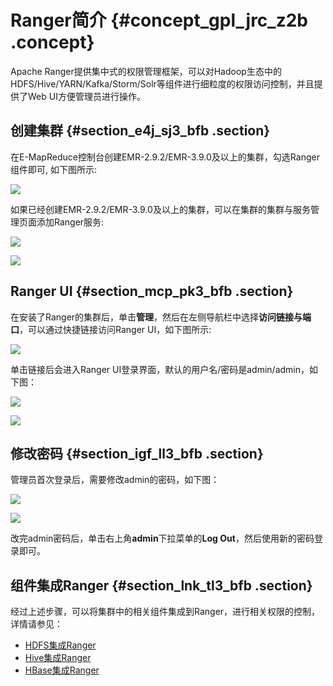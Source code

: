 # Ranger简介 {#concept_gpl_jrc_z2b .concept}

Apache Ranger提供集中式的权限管理框架，可以对Hadoop生态中的HDFS/Hive/YARN/Kafka/Storm/Solr等组件进行细粒度的权限访问控制，并且提供了Web UI方便管理员进行操作。

## 创建集群 {#section_e4j_sj3_bfb .section}

在E-MapReduce控制台创建EMR-2.9.2/EMR-3.9.0及以上的集群，勾选Ranger组件即可, 如下图所示:

![](http://static-aliyun-doc.oss-cn-hangzhou.aliyuncs.com/assets/img/17948/154294429211486_zh-CN.png)

如果已经创建EMR-2.9.2/EMR-3.9.0及以上的集群，可以在集群的集群与服务管理页面添加Ranger服务:

![](http://static-aliyun-doc.oss-cn-hangzhou.aliyuncs.com/assets/img/17948/154294429211487_zh-CN.png)

![](http://static-aliyun-doc.oss-cn-hangzhou.aliyuncs.com/assets/img/17948/154294429211488_zh-CN.png)

## Ranger UI {#section_mcp_pk3_bfb .section}

在安装了Ranger的集群后，单击**管理**，然后在左侧导航栏中选择**访问链接与端口**，可以通过快捷链接访问Ranger UI，如下图所示:

![](http://static-aliyun-doc.oss-cn-hangzhou.aliyuncs.com/assets/img/17948/154294429211489_zh-CN.png)

单击链接后会进入Ranger UI登录界面，默认的用户名/密码是admin/admin，如下图：

![](http://static-aliyun-doc.oss-cn-hangzhou.aliyuncs.com/assets/img/17948/154294429211490_zh-CN.png)

![](http://static-aliyun-doc.oss-cn-hangzhou.aliyuncs.com/assets/img/17948/154294429211491_zh-CN.png)

## 修改密码 {#section_igf_ll3_bfb .section}

管理员首次登录后，需要修改admin的密码，如下图：

![](http://static-aliyun-doc.oss-cn-hangzhou.aliyuncs.com/assets/img/17948/154294429211492_zh-CN.png)

![](http://static-aliyun-doc.oss-cn-hangzhou.aliyuncs.com/assets/img/17948/154294429311493_zh-CN.png)

改完admin密码后，单击右上角**admin**下拉菜单的**Log Out**，然后使用新的密码登录即可。

## 组件集成Ranger {#section_lnk_tl3_bfb .section}

经过上述步骤，可以将集群中的相关组件集成到Ranger，进行相关权限的控制，详情请参见：

-   [HDFS集成Ranger](intl.zh-CN/用户指南/组件授权/RANGER/HDFS配置.md#)
-   [Hive集成Ranger](intl.zh-CN/用户指南/组件授权/RANGER/Hive配置.md#)
-   [HBase集成Ranger](intl.zh-CN/用户指南/组件授权/RANGER/HBase配置.md#)

